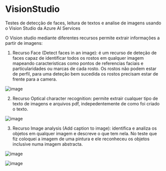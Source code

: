 # VisionStudio
Testes de detecção de faces, leitura de textos e analise de imagens usando o Vision Studio da Azure AI Services

O Vision studio mediante diferentes recursos permite extrair informações a partir de imagens:

1) Recurso Face (Detect faces in an image): é um recurso de deteção de faces capaz de identificar todos os rostos em qualquer imagem mapeando caracteristicas como pontos de referencias faciais e particularidades ou marcas de cada rosto. Os rostos não podem estar de perfil, para uma deteção bem sucedida os rostos precisam estar de frente para a camera.

![image](https://github.com/user-attachments/assets/284758b4-0831-45a4-a0eb-d41b79112d97)


2) Recurso Optical character recognition: permite extrair cualquer tipo de texto de imagens e arquivos pdf, indepedentemente de como foi criado o texto.

![image](https://github.com/user-attachments/assets/8d9070da-52a0-4cd0-8e40-c5eb1c7d8377)



3) Recurso Image analysis (Add caption to image): identifica e analiza os objetos em qualquer imagem e descreve o que tem nela. No teste que fiz coloquei a imagem de uma pintura e ele reconheceu os objetos inclusive numa imagem abstracta.

 ![image](https://github.com/user-attachments/assets/263a2ad8-7a00-473d-9d4b-65bd152dc7b0)

![image](https://github.com/user-attachments/assets/8c85cc7a-dbbe-474b-a4e9-a2749691ed3c)

